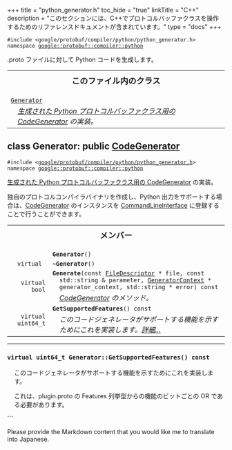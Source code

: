 +++
title = "python_generator.h"
toc_hide = "true"
linkTitle = "C++"
description = "このセクションには、C++でプロトコルバッファクラスを操作するためのリファレンスドキュメントが含まれています。"
type = "docs"
+++

<p><code>#include &lt;google/protobuf/compiler/python/python_generator.h&gt;<br>namespace <a href="#google.protobuf.compiler">google::protobuf::compiler::python</a></code></p><p>.proto ファイルに対して Python コードを生成します。</p><table width="100%"><tr><th colspan="2"><h3 style="margin-top: 4px">このファイル内のクラス</h3></th></tr><tr><td><div><code><a href="#Generator">Generator</a></code></div><div style="font-style: italic; margin-top: 4px; margin-left: 16px;"><a href='google.protobuf.compiler.code_generator#CodeGenerator'>生成された Python プロトコルバッファクラス用の CodeGenerator</a> の実装。</div></td></tr></table><h2 id="Generator">class Generator: public <a href="google.protobuf.compiler.code_generator#CodeGenerator">CodeGenerator</a></h2><p><code>#include &lt;<a href="#">google/protobuf/compiler/python/python_generator.h</a>&gt;<br>namespace <a href="#google.protobuf.compiler">google::protobuf::compiler::python</a></code></p><p><a href='google.protobuf.compiler.code_generator#CodeGenerator'>生成された Python プロトコルバッファクラス用の CodeGenerator</a> の実装。</p><p>独自のプロトコルコンパイラバイナリを作成し、Python 出力をサポートする場合は、<a href='google.protobuf.compiler.code_generator#CodeGenerator'>CodeGenerator</a> のインスタンスを <a href='google.protobuf.compiler.command_line_interface#CommandLineInterface'>CommandLineInterface</a> に登録することで行うことができます。</p>

<table><tr><th colspan="2"><h3 style="margin-top: 4px">メンバー</h3></th></tr><tr><td style="border-right-width: 0px; text-align: right;"><code></code></td><td style="border-left-width: 0px"id="Generator.Generator"><div style="padding-left: 16px; text-indent: -16px"><code><b>Generator</b>()</code></div></td></tr><tr><td style="border-right-width: 0px; text-align: right;"><code>virtual </code></td><td style="border-left-width: 0px"id="Generator.~Generator"><div style="padding-left: 16px; text-indent: -16px"><code><b>~Generator</b>()</code></div></td></tr><tr><td style="border-right-width: 0px; text-align: right;"><code>virtual bool</code></td><td style="border-left-width: 0px"id="Generator.Generate"><div style="padding-left: 16px; text-indent: -16px"><code><b>Generate</b>(const <a href='google.protobuf.descriptor#FileDescriptor'>FileDescriptor</a> * file, const std::string &amp; parameter, <a href='google.protobuf.compiler.code_generator#GeneratorContext'>GeneratorContext</a> * generator_context, std::string * error) const</code></div><div style="font-style: italic; margin-top: 4px; margin-left: 16px;"><a href='google.protobuf.compiler.code_generator#CodeGenerator'>CodeGenerator</a> のメソッド。</div></td></tr><tr><td style="border-right-width: 0px; text-align: right;"><code>virtual uint64_t</code></td><td style="border-left-width: 0px"id="Generator.GetSupportedFeatures"><div style="padding-left: 16px; text-indent: -16px"><code><b>GetSupportedFeatures</b>() const</code></div><div style="font-style: italic; margin-top: 4px; margin-left: 16px;">このコードジェネレータがサポートする機能を示すためにこれを実装します。<a href="#Generator.GetSupportedFeatures.details">詳細...</a></div></td></tr></table> <hr><h3 id="Generator.GetSupportedFeatures.details"><code>virtual uint64_t Generator::GetSupportedFeatures() const</code></h3><div style="margin-left: 16px"><p>このコードジェネレータがサポートする機能を示すためにこれを実装します。</p><p>これは、plugin.proto の Features 列挙型からの機能のビットごとの OR である必要があります。</p>
</div>
```

Please provide the Markdown content that you would like me to translate into Japanese.
